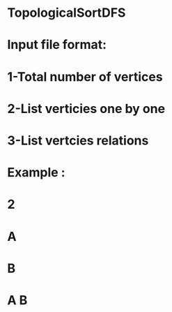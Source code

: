 # TopologicalSortDFS

# Input file format:
# 1-Total number of vertices
# 2-List verticies one by one 
# 3-List vertcies relations

# Example :
# 2
# A
# B
# A B
